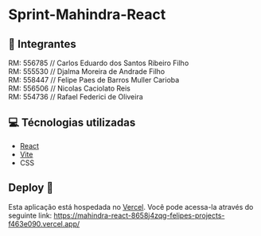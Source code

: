 # Sprint-Mahindra-React

## 👥 Integrantes

RM: 556785 // Carlos Eduardo dos Santos Ribeiro Filho <br>
RM: 555530 // Djalma Moreira de Andrade Filho <br>
RM: 558447 // Felipe Paes de Barros Muller Carioba <br>
RM: 556506 // Nicolas Caciolato Reis <br>
RM: 554736 // Rafael Federici de Oliveira <br>


## 💻 Técnologias utilizadas

- [React](https://reactjs.org/)
- [Vite](https://vitejs.dev/)
- CSS 

## Deploy 🚀

Esta aplicação está hospedada no [Vercel](https://vercel.com/).
Você pode acessa-la através do seguinte link: https://mahindra-react-8658j4zqg-felipes-projects-f463e090.vercel.app/